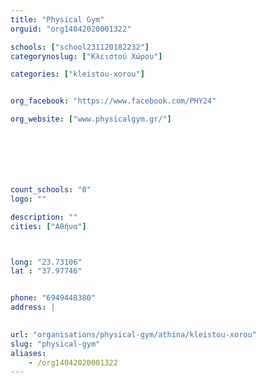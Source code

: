 ```yaml
---
title: "Physical Gym"
orguid: "org14042020001322"

schools: ["school231120182232"]
categorynoslug: ["Κλειστού Χώρου"]

categories: ["kleistou-xorou"]


org_facebook: "https://www.facebook.com/PHY24"

org_website: ["www.physicalgym.gr/"]







count_schools: "0"
logo: ""

description: ""
cities: ["Αθήνα"]



long: "23.73106"
lat : "37.97746"


phone: "6949448380"
address: |
    

url: "organisations/physical-gym/athina/kleistou-xorou"
slug: "physical-gym"
aliases:
    - /org14042020001322
---
```



